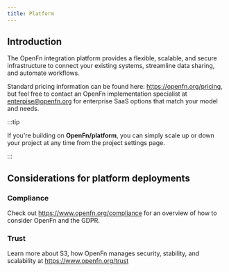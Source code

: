 ```yaml
---
title: Platform
---
```

## Introduction
The OpenFn integration platform provides a flexible, scalable, and secure
infrastructure to connect your existing systems, streamline data sharing, and
automate workflows.

Standard pricing information can be found here: https://openfn.org/pricing, but
feel free to contact an OpenFn implementation specialist at enterpise@openfn.org
for enterprise SaaS options that match your model and needs.

:::tip

If you're building on **OpenFn/platform**, you can simply scale up or down your
project at any time from the project settings page.

:::

## Considerations for platform deployments

### Compliance

Check out https://www.openfn.org/compliance for an overview of how to consider
OpenFn and the GDPR.

### Trust

Learn more about S3, how OpenFn manages security, stability, and scalability at
https://www.openfn.org/trust
